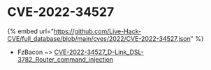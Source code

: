 # CVE-2022-34527
{% embed url="https://github.com/Live-Hack-CVE/full_database/blob/main/cves/2022/CVE-2022-34527.json" %}

* FzBacon ~> [CVE-2022-34527_D-Link_DSL-3782_Router_command_injection](https://www.alice-snow.ru/2022/database/cve-2022-34527/cve-2022-34527_d-link_dsl-3782_router_command_injection-fzbacon)